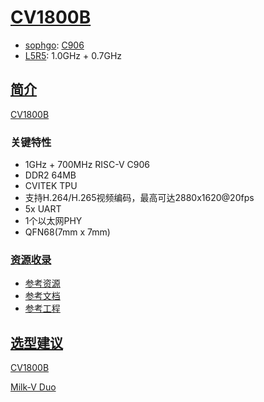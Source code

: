 ﻿# [CV1800B](https://github.com/SoCXin/CV1800B)

* [sophgo](https://www.sophgo.com/open-source/index.html): [C906](https://github.com/SoCXin/RISC-V)
* [L5R5](https://github.com/SoCXin/Level): 1.0GHz + 0.7GHz

## [简介](https://github.com/SoCXin/CV1800B/wiki)

[CV1800B](https://sophon-file.sophon.cn/sophon-prod-s3/drive/23/07/05/10/CV180xB_Product%20Brief%20Public.pdf)

### 关键特性

* 1GHz + 700MHz RISC-V C906
* DDR2 64MB
* CVITEK TPU
* 支持H.264/H.265视频编码，最高可达2880x1620@20fps
* 5x UART
* 1个以太网PHY
* QFN68(7mm x 7mm)

### [资源收录](https://github.com/SoCXin)

* [参考资源](src/)
* [参考文档](docs/)
* [参考工程](project/)


## [选型建议](https://github.com/SoCXin)

[CV1800B](https://doc.sophgo.com/cvitek-develop-docs/master/docs_latest_release/CV180x_CV181x/zh/01.software/OSDRV/Linux_Development_Environment_User_Guide/build/html/1_disclaimer.html)

[Milk-V Duo](https://milkv.io/zh/docs/duo/overview)
